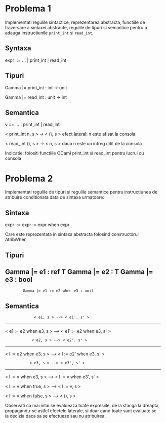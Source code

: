 # Problema 1 #

Implementati regulile sintactice, reprezentarea abstracta, 
functiile de traversare a sintaxei abstracte, regulile de tipuri si semantice 
pentru a adauga instructiunile ```print_int``` si ```read_int```.

## Syntaxa ##

expr ::= ... | print_int | read_int

## Tipuri ##

Gamma |= print_int : int -> unit

Gamma |= read_int : unit -> int

## Semantica ##

v ::= ... | print_int | read_int

< print_int n, s > -> < (), s >    efect lateral: n este afisat la consola

< read_int (), s > -> < n, s >     daca n este un intreg citit de la consola

Indicatie: folositi functiile OCaml print_int si read_int pentru
lucrul cu consola


# Problema 2 #

Implementati regulile de tipuri si regulile semantice pentru instructiunea
de atribuire conditionata data de sintaxa urmatoare:

## Sintaxa ##

expr ::= expr := expr when expr

Care este reprezentata in sintaxa abstracta folosind constructorul AtribWhen


## Tipuri ##

  Gamma |= e1 : ref T   Gamma |= e2 : T  Gamma |= e3 : bool
  ---------------------------------------------------------
            Gamma |= e1 := e2 when e3 : unit

## Semantica ##

                 < e1, s > --> < e1', s' >
   -----------------------------------------------------
   < e1 := e2 when e3, s > --> < e1' := e2 when e3, s' >

                < e2, s > --> < e2', s' >
   ---------------------------------------------------
   < l := e2 when e3, s > --> < l := e2' when e3, s' >

               < e3, s > --> < e3', s' >
   -------------------------------------------------
   < l := v when e3, s > --> < l := v when e3', s' >


   < l := v when true, s > --> < l := v, s >

   < l := v when false, s > --> < (), s >

Observati ca mai intai se evalueaza toate expresiile, de la stanga la dreapta,
propagandu-se astfel efectele laterale, si doar cand toate sunt evaluate se
ia decizia daca sa se efectueze sau nu atribuirea.

